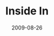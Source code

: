 ---
layout: music 
title: "Inside In"
series: "Inside Out"
date: 2009-08-26 
description: "Brian Tome shares the dynamics of growth and why crossroads is designed to be an environment for growth."
audio: "http://s3.amazonaws.com/crossroadsaudiomessages/InsideOut2.mp3"
audio-duration: "40:00"
src: "http://www.crossroads.net/players/media/series/InsideOut_190x110.jpg"
---